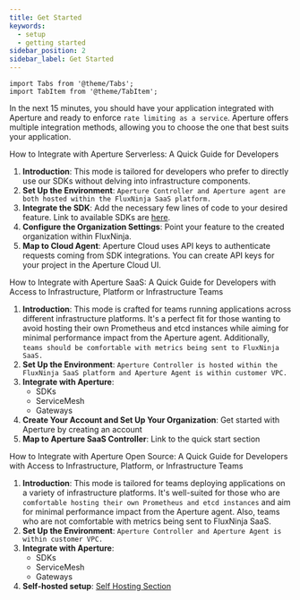 ```yaml
---
title: Get Started
keywords:
  - setup
  - getting started
sidebar_position: 2
sidebar_label: Get Started
---
```


```mdx-code-block
import Tabs from '@theme/Tabs';
import TabItem from '@theme/TabItem';
```

In the next 15 minutes, you should have your application integrated with
Aperture and ready to enforce `rate limiting as a service`. Aperture offers
multiple integration methods, allowing you to choose the one that best suits
your application.

<!-- TODO QuickStart Guides -->

<Tabs>

<TabItem value="Aperture Serverless">

How to Integrate with Aperture Serverless: A Quick Guide for Developers

1. **Introduction**: This mode is tailored for developers who prefer to directly
   use our SDKs without delving into infrastructure components.
2. **Set Up the Environment**:
   `Aperture Controller and Aperture agent are both hosted within the FluxNinja SaaS platform.`
3. **Integrate the SDK**: Add the necessary few lines of code to your desired
   feature. Link to available SDKs are [here](../sdk/sdk.md).
4. **Configure the Organization Settings**: Point your feature to the created
   organization within FluxNinja.
5. **Map to Cloud Agent**: Aperture Cloud uses API keys to authenticate requests
   coming from SDK integrations. You can create API keys for your project in the
   Aperture Cloud UI.

</TabItem>

<TabItem value="Aperture SaaS">

How to Integrate with Aperture SaaS: A Quick Guide for Developers with Access to
Infrastructure, Platform or Infrastructure Teams

1. **Introduction**: This mode is crafted for teams running applications across
   different infrastructure platforms. It's a perfect fit for those wanting to
   avoid hosting their own Prometheus and etcd instances while aiming for
   minimal performance impact from the Aperture agent. Additionally,
   `teams should be comfortable with metrics being sent to FluxNinja SaaS.`
2. **Set Up the Environment**:
   `Aperture Controller is hosted within the FluxNinja SaaS platform and Aperture Agent is within customer VPC.`
3. **Integrate with Aperture**:
   - SDKs
   - ServiceMesh
   - Gateways
4. **Create Your Account and Set Up Your Organization**: Get started with
   Aperture by creating an account
5. **Map to Aperture SaaS Controller**: Link to the quick start section

</TabItem>

<TabItem value="Aperture Open Source">

How to Integrate with Aperture Open Source: A Quick Guide for Developers with
Access to Infrastructure, Platform, or Infrastructure Teams

1. **Introduction**: This mode is tailored for teams deploying applications on a
   variety of infrastructure platforms. It's well-suited for those who are
   `comfortable hosting their own Prometheus and etcd instances` and aim for
   minimal performance impact from the Aperture agent. Also, teams who are not
   comfortable with metrics being sent to FluxNinja SaaS.
2. **Set Up the Environment**:
   `Aperture Controller and Aperture Agent is within customer VPC.`
3. **Integrate with Aperture**:
   - SDKs
   - ServiceMesh
   - Gateways
4. **Self-hosted setup**: [Self Hosting Section](/self-hosting/self-hosting.md)

</TabItem>

</Tabs>

